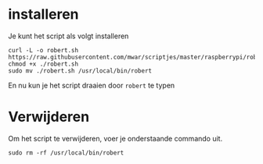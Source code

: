 # installeren

Je kunt het script als volgt installeren

```
curl -L -o robert.sh https://raw.githubusercontent.com/mwar/scriptjes/master/raspberrypi/robert.sh;
chmod +x ./robert.sh
sudo mv ./robert.sh /usr/local/bin/robert
```

En nu kun je het script draaien door `robert` te typen

# Verwijderen
Om het script te verwijderen, voer je onderstaande commando uit.
```
sudo rm -rf /usr/local/bin/robert
```
